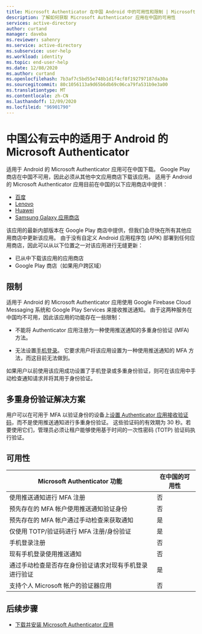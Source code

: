 ```yaml
---
title: Microsoft Authenticator 在中国 Android 中的可用性和限制 | Microsoft Docs
description: 了解如何获取 Microsoft Authenticator 应用在中国的可用性
services: active-directory
author: curtand
manager: daveba
ms.reviewer: sahenry
ms.service: active-directory
ms.subservice: user-help
ms.workload: identity
ms.topic: end-user-help
ms.date: 12/08/2020
ms.author: curtand
ms.openlocfilehash: 7b3af7c5bd55e748b1d1f4cf8f192797187da30a
ms.sourcegitcommit: 80c1056113a9d65b6db69c06ca79fa531b9e3a00
ms.translationtype: MT
ms.contentlocale: zh-CN
ms.lasthandoff: 12/09/2020
ms.locfileid: "96901790"
---
```

# <a name="microsoft-authenticator-for-android-in-the-public-cloud-in-china"></a>中国公有云中的适用于 Android 的 Microsoft Authenticator

适用于 Android 的 Microsoft Authenticator 应用可在中国下载。 Google Play 商店在中国不可用，因此必须从其他中文应用商店下载该应用。 适用于 Android 的 Microsoft Authenticator 应用目前在中国的以下应用商店中提供：

- [百度](https://shouji.baidu.com/software/26638379.html)
- [Lenovo](https://www.lenovomm.com/appdetail/com.azure.authenticator/20197724)
- [Huawei](https://appgallery.cloud.huawei.com/uowap/index.html#/detailApp/C100262999?source=appshare&subsource=C100262999&shareTo=weixin&locale=zh_CN)
- [Samsung Galaxy 应用商店](http://apps.samsung.com/appquery/appDetail.as?appId=com.azure.authenticator)

该应用的最新内部版本在 Google Play 商店中提供，但我们会尽快在所有其他应用商店中更新该应用。 由于没有自定义 Android 应用程序包 (APK) 部署到任何应用商店，因此可以从以下位置之一对该应用进行无缝更新：

- 已从中下载该应用的应用商店
- Google Play 商店（如果用户跨区域）

## <a name="limitations"></a>限制

适用于 Android 的 Microsoft Authenticator 应用使用 Google Firebase Cloud Messaging 系统和 Google Play Services 来接收推送通知。 由于这两种服务在中国均不可用，因此该应用的功能存在一些限制：

- 不能将 Authenticator 应用注册为一种使用推送通知的多重身份验证 (MFA) 方法。

- 无法设置[手机登录](../authentication/howto-authentication-sms-signin.md)。 它要求用户将该应用设置为一种使用推送通知的 MFA 方法，而这目前无法做到。

如果用户以前使用该应用成功设置了手机登录或多重身份验证，则可在该应用中手动检查通知请求并将其用于身份验证。

## <a name="multi-factor-authentication-workaround"></a>多重身份验证解决方案

用户可以在可用于 MFA 以验证身份的设备上[设置 Authenticator 应用接收验证码](multi-factor-authentication-setup-auth-app.md#set-up-the-microsoft-authenticator-app-to-use-verification-codes)，而不是使用推送通知进行多重身份验证。 这些验证码的有效期为 30 秒。若要使用它们，管理员必须让租户能够使用基于时间的一次性密码 (TOTP) 验证码执行验证。

## <a name="availability"></a>可用性

Microsoft Authenticator 功能 | 在中国的可用性
------------------------------- | ---------------------
使用推送通知进行 MFA 注册 | 否
预先存在的 MFA 帐户使用推送通知验证身份 | 否
预先存在的 MFA 帐户通过手动检查来获取通知 | 是
仅使用 TOTP/验证码进行 MFA 注册/身份验证 | 是
手机登录注册 | 否
现有手机登录使用推送通知 | 否
通过手动检查是否存在身份验证请求对现有手机登录进行验证 | 是
支持个人 Microsoft 帐户的验证器应用 | 否

## <a name="next-steps"></a>后续步骤

- [下载并安装 Microsoft Authenticator 应用](user-help-auth-app-download-install.md)
